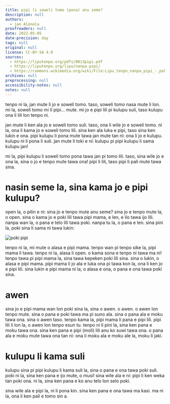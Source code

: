 ```yaml
---
title: pipi li soweli tomo (pona) anu seme?
description: null
authors:
  - jan Alonola
proofreaders: null
date: 2022-05-05
date-precision: day
tags: null
original: null
license: CC-BY-SA 4.0
sources:
  - https://liputenpo.org/pdfs/0013pipi.pdf
  - https://liputenpo.org/lipu/nanpa-pipi/
  - https://commons.wikimedia.org/wiki/File:Lipu_tenpo_nanpa_pipi_-_poki_pipi.png
archives: null
preprocessing: null
accessibility-notes: null
notes: null
---
```


tenpo ni la, jan mute li jo e soweli tomo. taso, soweli tomo nasa mute li lon. mi la, soweli tomo mi li pipi… mute. mi jo e pipi lili pi kulupu suli, taso kulupu ona li lili lon tenpo ni.

jan mute li ken ala jo e soweli tomo suli. taso, ona li wile jo e soweli tomo. ni la, ona li kama jo e soweli tomo lili. sina ken ala luka e pipi, taso sina ken lukin e ona. pipi kulupu li pona mute tawa jan mute tan ni: ona li jo e kulupu. kulupu ni li pona li suli. jan mute li toki e ni: kulupu pi pipi kulupu li sama kulupu jan!

mi la, pipi kulupu li soweli tomo pona tawa jan pi tomo lili. taso, sina wile jo e ona la, sina o jo e tenpo mute tawa ona! pipi li lili, taso pipi li pali mute tawa sina.

# nasin seme la, sina kama jo e pipi kulupu?

open la, o pilin e ni: sina jo e tenpo mute anu seme? sina jo e tenpo mute la, o open. sina o kama jo e poki lili tawa pipi mama, e len, e ilo tawa ijo lili. nanpa wan la, o pana e telo lili tawa poki. nanpa tu la, o pana e len. sina pini la, poki sina li sama ni tawa lukin:

![poki pipi](https://upload.wikimedia.org/wikipedia/commons/6/6b/Lipu_tenpo_nanpa_pipi_-_poki_pipi.png)

tenpo ni la, mi mute o alasa e pipi mama. tenpo wan pi tenpo sike la, pipi mama li tawa. tenpo ni la, alasa li open. o kama sona e tenpo ni tawa ma ni! tenpo tawa pi pipi mama la, sina tawa kepeken poki lili sina. sina o lukin, o alasa e pipi mama. pipi mama li jo ala e luka ona pi tawa kon la, ona li ken jo e pipi lili. sina lukin e pipi mama ni la, o alasa e ona, o pana e ona tawa poki sina.

# awen

sina jo e pipi mama wan lon poki sina la, sina o awen. o awen. o awen lon tenpo mute. sina o pana e poki tawa ma pi suno ala. sina o pana ala e moku tawa ona. sina o awen taso. tenpo kama la, pipi mama li pana e pipi lili. pipi lili li lon la, o awen lon tenpo esun tu. tenpo ni li pini la, sina ken pana e moku tawa ona. sina ken pana e pipi (moli) lili anu ko suwi tawa ona. o pana ala e moku mute tawa ona tan ni: ona li moku ala e moku ale la, moku li jaki.

# kulupu li kama suli

kulupu sina pi pipi kulupu li kama suli la, sina o pana e ona tawa poki suli. poki ni la, sina ken pana e ijo mute, o musi! sina wile ala e ni: pipi li ken weka tan poki ona. ni la, sina ken pana e ko anu telo lon selo poki.

sina wile ala e pipi la, ni li pona kin. sina ken pana e ona tawa ma kasi. ma ni la, ona li ken pali e tomo sin a.
